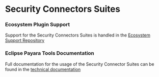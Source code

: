 # Security Connectors Suites

### Ecosystem Plugin Support
Support for the Security Connectors Suites is handled in the [Ecosystem Support Repository](https://github.com/payara/ecosystem-support)

### Eclipse Payara Tools Documentation
Full documentation for the usage of the Security Connector Suites can be found in the [technical documentation](https://docs.payara.fish/community/docs/Technical%20Documentation/Ecosystem/Connector%20Suites/Security%20Connectors.html)
